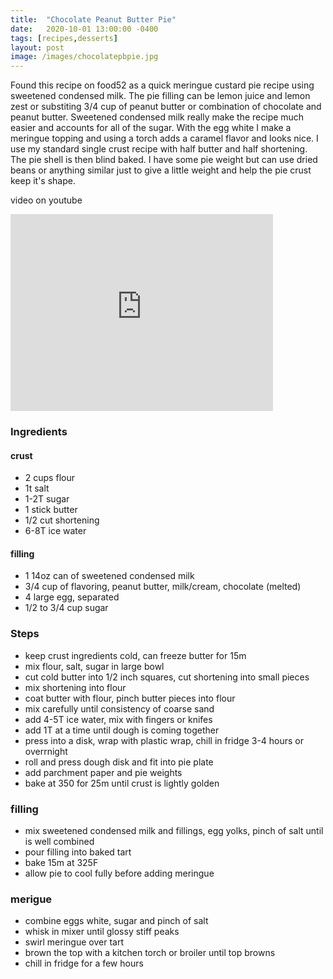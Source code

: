 ```yaml
---
title:  "Chocolate Peanut Butter Pie"
date:   2020-10-01 13:00:00 -0400
tags: [recipes,desserts]
layout: post
image: /images/chocolatepbpie.jpg
---
```


Found this recipe on food52 as a quick meringue custard pie recipe using sweetened condensed milk.  The pie filling can be lemon juice and lemon zest or substiting 3/4 cup of peanut butter or combination of chocolate and peanut butter. Sweetened condensed milk
really make the recipe much easier and accounts for all of the sugar.  With the egg white I make a meringue topping and using a torch adds a caramel flavor and looks nice.  I use my standard single crust recipe with half butter and half shortening.  The pie shell is then blind baked.  I have some pie weight but can use dried beans or anything similar just to give a little weight and help the pie crust keep it's shape.  

video on youtube
<iframe width="420" height="315" src="https://www.youtube.com/embed/iv6YE793h7o" frameborder="0" allowfullscreen></iframe>


### Ingredients
#### crust
- 2 cups flour
- 1t salt
- 1-2T sugar
- 1 stick butter
- 1/2 cut shortening
- 6-8T ice water

#### filling
- 1 14oz can of sweetened condensed milk
- 3/4 cup of flavoring, peanut butter, milk/cream, chocolate (melted)
- 4 large egg, separated
- 1/2 to 3/4 cup sugar

### Steps
- keep crust ingredients cold, can freeze butter for 15m
- mix flour, salt, sugar in large bowl
- cut cold butter into 1/2 inch squares, cut shortening into small pieces
- mix shortening into flour
- coat butter with flour, pinch butter pieces into flour
- mix carefully until consistency of coarse sand
- add 4-5T ice water, mix with fingers or knifes
- add 1T at a time until dough is coming together
- press into a disk, wrap with plastic wrap, chill in fridge 3-4 hours or overrnight
- roll and press dough disk and fit into pie plate
- add parchment paper and pie weights
- bake at 350 for 25m until crust is lightly golden

### filling
- mix sweetened condensed milk and fillings, egg yolks, pinch of salt until is well combined
- pour filling into baked tart 
- bake 15m at 325F
- allow pie to cool fully before adding meringue

### merigue
- combine eggs white, sugar and pinch of salt
- whisk in mixer until glossy stiff peaks
- swirl meringue over tart
- brown the top with a kitchen torch or broiler until top browns
- chill in fridge for a few hours

